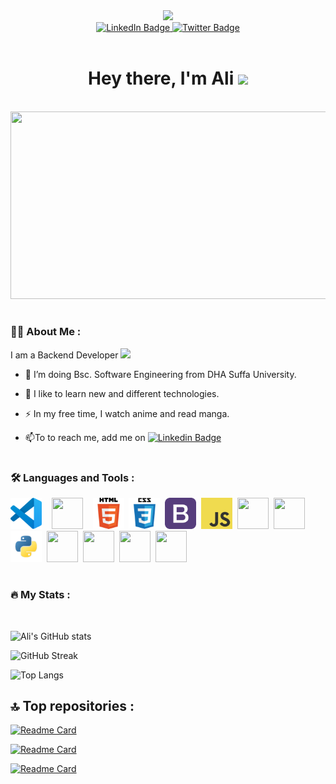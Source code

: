 <div id="header" align="center">
  <img src="https://media.giphy.com/media/M9gbBd9nbDrOTu1Mqx/giphy.gif" width="100"/>
    <div id="badges">
      <a href="https://www.linkedin.com/in/itsalifarooq/">
        <img src="https://img.shields.io/badge/LinkedIn-blue?style=for-the-badge&logo=linkedin&logoColor=white" alt="LinkedIn Badge"/>
      </a>
      <a href="https://twitter.com/al1_far00q">
        <img src="https://img.shields.io/badge/Twitter-blue?style=for-the-badge&logo=twitter&logoColor=white" alt="Twitter Badge"/>
      </a>
  </div>
    <img src="https://komarev.com/ghpvc/?username=alifaroo-q&style=flat-square&color=blue" alt=""/>
    <h1>
      Hey there, I'm Ali
      <img src="https://media.giphy.com/media/hvRJCLFzcasrR4ia7z/giphy.gif" width="30px"/>
    </h1>
</div>

<br>
<div align="center">
  <img src="https://media.giphy.com/media/dWesBcTLavkZuG35MI/giphy.gif" width="600" height="300"/>
</div>

#

### :man_technologist: About Me :

I am a Backend Developer <img src="https://media.giphy.com/media/WUlplcMpOCEmTGBtBW/giphy.gif" width="30">

- :telescope: I’m doing Bsc. Software Engineering from DHA Suffa University.

- :seedling: I like to learn new and different technologies.

- :zap: In my free time, I watch anime and read manga.

- :mailbox:To to reach me, add me on [![Linkedin Badge](https://img.shields.io/badge/-LinkedIn-blue?style=flat&logo=Linkedin&logoColor=white)](https://www.linkedin.com/in/itsalifarooq/)


#

### :hammer_and_wrench: Languages and Tools :

<div>
  <img width=50px src="https://raw.githubusercontent.com/github/explore/80688e429a7d4ef2fca1e82350fe8e3517d3494d/topics/visual-studio-code/visual-studio-code.png">&nbsp;&nbsp;&nbsp;
  <img width=50px height=50px src="https://seeklogo.com/images/I/intellij-idea-logo-F0395EF783-seeklogo.com.png">&nbsp;&nbsp;&nbsp;
  <img width=50px height=50px src="https://raw.githubusercontent.com/github/explore/80688e429a7d4ef2fca1e82350fe8e3517d3494d/topics/html/html.png">&nbsp;
  <img width=50px height=50px src="https://raw.githubusercontent.com/github/explore/80688e429a7d4ef2fca1e82350fe8e3517d3494d/topics/css/css.png">&nbsp;
  <img width=50px height=50px src="https://raw.githubusercontent.com/github/explore/80688e429a7d4ef2fca1e82350fe8e3517d3494d/topics/bootstrap/bootstrap.png">&nbsp;
  <img width=50px height=50px src="https://raw.githubusercontent.com/github/explore/80688e429a7d4ef2fca1e82350fe8e3517d3494d/topics/javascript/javascript.png">&nbsp;
  <img width=50px height=50px src="https://upload.wikimedia.org/wikipedia/commons/thumb/a/a7/React-icon.svg/1024px-React-icon.svg.png">&nbsp;
  <img width=50px height=50px src="https://seeklogo.com/images/N/nodejs-logo-FBE122E377-seeklogo.com.png">&nbsp;
  <img width=50px height=50px src="https://raw.githubusercontent.com/github/explore/80688e429a7d4ef2fca1e82350fe8e3517d3494d/topics/python/python.png">&nbsp;
  <img width=50px height=50px src="https://upload.wikimedia.org/wikipedia/commons/1/18/C_Programming_Language.svg">&nbsp;
  <img width=50px height=50px src="https://brandslogos.com/wp-content/uploads/images/large/java-logo-1.png">&nbsp;
  <img width=50px height=50px src="https://upload.wikimedia.org/wikipedia/commons/thumb/1/18/ISO_C%2B%2B_Logo.svg/800px-ISO_C%2B%2B_Logo.svg.png">&nbsp;
  <img width=50px height=50px src="https://seeklogo.com/images/T/tailwind-css-logo-5AD4175897-seeklogo.com.png">&nbsp;
</div>
                                                                                                                                            
#
                                                                                                                                             
### :fire: My Stats :
                                                                                                                                              
<br>
                                                                                                                                              
![Ali's GitHub stats](https://github-readme-stats.vercel.app/api?username=alifaroo-q&show_icons=true&theme=dracula)

![GitHub Streak](http://github-readme-streak-stats.herokuapp.com?user=alifaroo-q&theme=dracula)

![Top Langs](https://github-readme-stats.vercel.app/api/top-langs/?username=alifaroo-q&layout=compact&theme=dracula)

## :top: Top repositories :


 [![Readme Card](https://github-readme-stats.vercel.app/api/pin/?username=alifaroo-q&repo=todo-react-app&theme=dracula)](https://github.com/alifaroo-q/todo-react-app)
 
 [![Readme Card](https://github-readme-stats.vercel.app/api/pin/?username=alifaroo-q&repo=quizzical-app&theme=dracula)](https://github.com/alifaroo-q/quizzical-app)
 
 [![Readme Card](https://github-readme-stats.vercel.app/api/pin/?username=alifaroo-q&repo=TODO-APP&theme=dracula)](https://github.com/alifaroo-q/TODO-APP)
 
